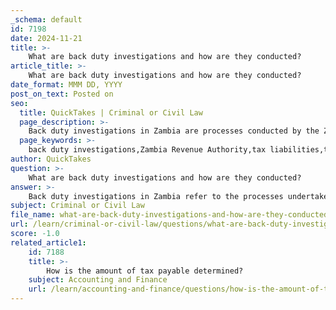 ```yaml
---
_schema: default
id: 7198
date: 2024-11-21
title: >-
    What are back duty investigations and how are they conducted?
article_title: >-
    What are back duty investigations and how are they conducted?
date_format: MMM DD, YYYY
post_on_text: Posted on
seo:
  title: QuickTakes | Criminal or Civil Law
  page_description: >-
    Back duty investigations in Zambia are processes conducted by the Zambia Revenue Authority to assess tax liabilities from previous years, particularly focused on identifying tax evasion and underreporting of income.
  page_keywords: >-
    back duty investigations,Zambia Revenue Authority,tax liabilities,tax evasion,PAYE,tax audits,financial years,documentation,final assessment,legal framework,tax compliance
author: QuickTakes
question: >-
    What are back duty investigations and how are they conducted?
answer: >-
    Back duty investigations in Zambia refer to the processes undertaken by the Zambia Revenue Authority (ZRA) to assess and verify tax liabilities for previous years, particularly when there are suspicions of tax evasion or underreporting of income. These investigations can cover extensive periods, sometimes up to 19 years, as indicated in certain cases involving the Pay-As-You-Earn (PAYE) tax system.\n\n### Conducting Back Duty Investigations\n\n1. **Initiation**: Back duty investigations typically begin when the ZRA identifies discrepancies or irregularities in a taxpayer's records. This could be triggered by various factors, including audits, tips from whistleblowers, or data analysis that suggests potential tax evasion.\n\n2. **Scope of Investigation**: The investigation may cover multiple financial years, often extending beyond the standard six-year limitation period for tax audits. This is particularly relevant in cases where significant tax liabilities are suspected.\n\n3. **Tax Audits vs. Investigations**: While tax audits are formal verification processes that generally cover a maximum of six preceding years, back duty investigations can extend further. Tax audits must be preceded by a pre-audit meeting with the taxpayer, followed by visits to the taxpayer's office and reconciliation discussions. However, the conduct of a tax audit does not preclude the possibility of a back duty investigation if further scrutiny is warranted.\n\n4. **Documentation and Evidence Gathering**: During the investigation, the ZRA will collect relevant documentation from the taxpayer, which may include financial statements, tax returns, and other records. They may also conduct interviews and gather evidence to substantiate their findings.\n\n5. **Final Assessment**: Once the investigation is complete, the ZRA will issue a final assessment of the taxpayer's liabilities. If tax evasion is confirmed, the taxpayer may face penalties, interest on unpaid taxes, and potential legal action.\n\n6. **Legal Framework**: The investigations are conducted within the legal framework established by Zambian tax laws, which provide the ZRA with the authority to investigate and enforce tax compliance.\n\nIn summary, back duty investigations are a critical tool for the ZRA to ensure compliance with tax laws and to recover lost revenue due to tax evasion. They involve a thorough examination of a taxpayer's financial history and are conducted with the aim of upholding the integrity of the tax system in Zambia.
subject: Criminal or Civil Law
file_name: what-are-back-duty-investigations-and-how-are-they-conducted.md
url: /learn/criminal-or-civil-law/questions/what-are-back-duty-investigations-and-how-are-they-conducted
score: -1.0
related_article1:
    id: 7188
    title: >-
        How is the amount of tax payable determined?
    subject: Accounting and Finance
    url: /learn/accounting-and-finance/questions/how-is-the-amount-of-tax-payable-determined
---
```


&nbsp;